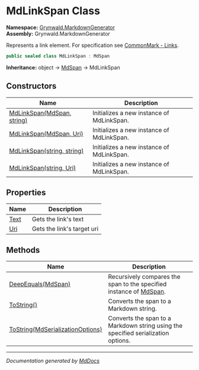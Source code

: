 ﻿<!--  
  <auto-generated>   
    The contents of this file were generated by a tool.  
    Changes to this file may be list if the file is regenerated  
  </auto-generated>   
-->

# MdLinkSpan Class

**Namespace:** [Grynwald.MarkdownGenerator](../index.md)  
**Assembly:** Grynwald.MarkdownGenerator

Represents a link element. For specification see [CommonMark \- Links](https://spec.commonmark.org/0.28/#links).

```csharp
public sealed class MdLinkSpan : MdSpan
```

**Inheritance:** object → [MdSpan](../MdSpan/index.md) → MdLinkSpan

## Constructors

| Name                                                                        | Description                               |
| --------------------------------------------------------------------------- | ----------------------------------------- |
| [MdLinkSpan(MdSpan, string)](constructors/index.md#mdlinkspanmdspan-string) | Initializes a new instance of MdLinkSpan. |
| [MdLinkSpan(MdSpan, Uri)](constructors/index.md#mdlinkspanmdspan-uri)       | Initializes a new instance of MdLinkSpan. |
| [MdLinkSpan(string, string)](constructors/index.md#mdlinkspanstring-string) | Initializes a new instance of MdLinkSpan. |
| [MdLinkSpan(string, Uri)](constructors/index.md#mdlinkspanstring-uri)       | Initializes a new instance of MdLinkSpan. |

## Properties

| Name                       | Description                |
| -------------------------- | -------------------------- |
| [Text](properties/Text.md) | Gets the link's text       |
| [Uri](properties/Uri.md)   | Gets the link's target uri |

## Methods

| Name                                                                                   | Description                                                                              |
| -------------------------------------------------------------------------------------- | ---------------------------------------------------------------------------------------- |
| [DeepEquals(MdSpan)](methods/DeepEquals.md)                                            | Recursively compares the span to the specified instance of [MdSpan](../MdSpan/index.md). |
| [ToString()](methods/ToString.md#tostring)                                             | Converts the span to a Markdown string.                                                  |
| [ToString(MdSerializationOptions)](methods/ToString.md#tostringmdserializationoptions) | Converts the span to a Markdown string using the specified serialization options.        |

___

*Documentation generated by [MdDocs](https://github.com/ap0llo/mddocs)*
